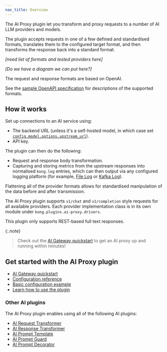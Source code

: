 ```yaml
---
nav_title: Overview
---
```


The AI Proxy plugin let you transform and proxy requests to a number of AI LLM providers and models.

The plugin accepts requests in one of a few defined and standardised formats, translates them to the configured target format, and then transforms the response back into a standard format.

_[need list of formats and tested providers here]_

_[Do we have a diagram we can put here?]_

The request and response formats are based on OpenAI.

See the [sample OpenAPI specification](https://github.com/kong/kong/blob/master/spec/fixtures/ai-proxy/oas.yaml) for descriptions of the supported formats.

## How it works

Set up connections to an AI service using:
* The backend URL (unless it's a self-hosted model, in which case set [`config.model.options.upstream_url`](/hub/kong-inc/ai-proxy/#configmodel-options-upstream_url)).
* API key.

The plugin can then do the following:
* Request and response body transformation.
* Capturing and storing metrics from the upstream responses into normalised `kong.log` entries, which can then output via any configured logging platform (for example, [File Log](/hub/kong-inc/file-log/) or [Kafka Log](/hub/kong-inc/kafka-log/)).

Flattening all of the provider formats allows for standardised manipulation of the data before and after transmission.

The AI Proxy plugin supports `v1/chat` and `v1/completion` style requests for all available providers. Each provider implementation class is in its own module under `kong.plugins.ai-proxy.drivers`.

This plugin only supports REST-based full text responses.

{:.note}
> Check out the [AI Gateway quickstart](/) to get an AI proxy up and running within minutes!

## Get started with the AI Proxy plugin

* [AI Gateway quickstart](/)
* [Configuration reference](/hub/kong-inc/ai-proxy/configuration/)
* [Basic configuration example](/hub/kong-inc/ai-proxy/how-to/basic-example/)
* [Learn how to use the plugin](/hub/kong-inc/ai-proxy/how-to/)

### Other AI plugins

The AI Proxy plugin enables using all of the following AI plugins:
* [AI Request Transformer](/hub/kong-inc/ai-request-transformer/)
* [AI Response Transformer](/hub/kong-inc/ai-request-transformer/)
* [AI Prompt Template](/hub/kong-inc/ai-prompt-template/)
* [AI Prompt Guard](/hub/kong-inc/ai-prompt-guard/)
* [AI Prompt Decorator](/hub/kong-inc/ai-prompt-decorator/)